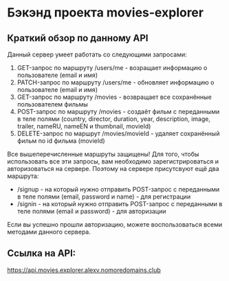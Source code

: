 # Бэкэнд проекта movies-explorer 

## Краткий обзор по данному API

Данный сервер умеет работать со следующими запросами:

1. GET-запрос по маршруту /users/me - возращает информацию о пользователе (email и имя)
2. PATCH-запрос по маршруту /users/me - обновляет информацию о пользователе (email и имя)
3. GET-запрос по маршруту /movies - возвращает все сохранённые пользователем фильмы
4. POST-запрос по маршруту /movies - создаёт фильм с переданными в теле полями (country, director, duration, year, description, image, trailer, nameRU, nameEN и thumbnail, movieId)
5. DELETE-запрос по маршрут /movies/movieId - удаляет сохранённый фильм по id фильма (movieId)

Все вышеперечисленные маршруты защищены!
Для того, чтобы использовать все эти запросы, вам необходимо зарегистрироваться и авторизоваться на сервере. Поэтому на сервере присутсвуют ещё два маршрута:

* /signup - на который нужно отправить POST-запрос с переданными в теле полями (email, password и name) - для регистрации
* /signin - на который нужно отправить POST-запрос с переданными в теле полями (email и password) - для авторизации

Если вы успешно прошли авторизацию, можете воспользоваться всеми методами данного сервера.

## Ссылка на API:
https://api.movies.explorer.alexv.nomoredomains.club
